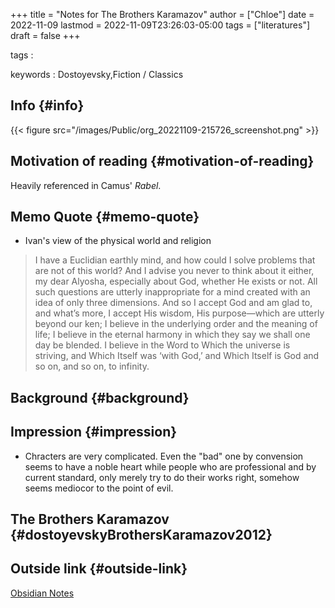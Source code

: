 +++
title = "Notes for The Brothers Karamazov"
author = ["Chloe"]
date = 2022-11-09
lastmod = 2022-11-09T23:26:03-05:00
tags = ["literatures"]
draft = false
+++

tags
:


keywords
: Dostoyevsky,Fiction / Classics


## Info {#info}

{{< figure src="/images/Public/org_20221109-215726_screenshot.png" >}}


## Motivation of reading {#motivation-of-reading}

Heavily referenced in Camus' _Rabel_.


## Memo Quote {#memo-quote}

-   Ivan's view of the physical world and religion

> I have a Euclidian earthly mind, and how could I solve problems that are not of this world? And I advise you never to think about it either, my dear Alyosha, especially about God, whether He exists or not. All such questions are utterly inappropriate for a mind created with an idea of only three dimensions. And so I accept God and am glad to, and what’s more, I accept His wisdom, His purpose—which are utterly beyond our ken; I believe in the underlying order and the meaning of life; I believe in the eternal harmony in which they say we shall one day be blended. I believe in the Word to Which the universe is striving, and Which Itself was ‘with God,’ and Which Itself is God and so on, and so on, to infinity.


## Background {#background}


## Impression {#impression}

-   Chracters are very complicated. Even the "bad" one by convension
    seems to have a noble heart while people who are professional and by
    current standard, only merely try to do their works right, somehow
    seems mediocor to the point of evil.


## The Brothers Karamazov {#dostoyevskyBrothersKaramazov2012}


## Outside link {#outside-link}

[Obsidian Notes](<~/Library/Mobile Documents/com~apple~CloudDocs/Obsidian/Research/Readwise/Books/The Brothers Karamazov.md>)
